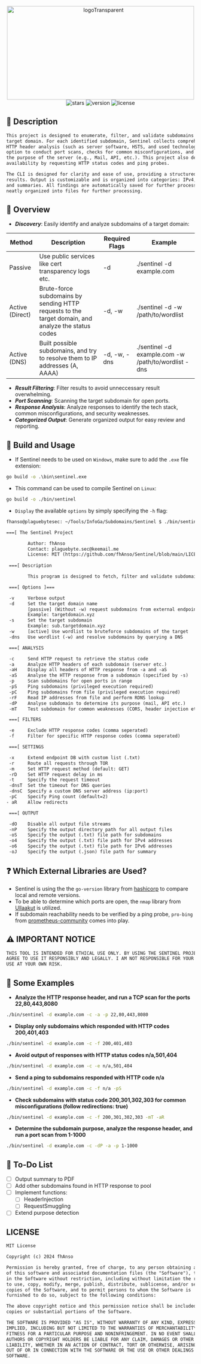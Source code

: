 <p align="center">
  <img src="https://github.com/PlagueByteSec/Sentinel/blob/main/assets/logoTransparent.png" alt="logoTransparent" width="500" height="250" />
  <br>
  <img src="https://img.shields.io/github/stars/PlagueByteSec/Sentinel?style=social" alt="stars" />
  <img src="https://img.shields.io/github/v/release/PlagueByteSec/Sentinel" alt="version" />
  <img src="https://img.shields.io/github/license/PlagueByteSec/Sentinel" alt="license" />
</p>

## :book: Description
```txt
This project is designed to enumerate, filter, and validate subdomains for a specified
target domain. For each identified subdomain, Sentinel collects comprehensive information, including 
HTTP header analysis (such as server software, HSTS, and used technology), the 
option to conduct port scans, checks for common misconfigurations, and attempts to determine 
the purpose of the server (e.g., Mail, API, etc.). This project also determines the subdomains
availability by requesting HTTP status codes and ping probes.

The CLI is designed for clarity and ease of use, providing a structured overview of the
results. Output is customizable and is organized into categories: IPv4, IPv6, subdomains,
and summaries. All findings are automatically saved for further processing, with results
neatly organized into files for further processing.
```

## :paperclip: Overview

- ***Discovery***: Easily identify and analyze subdomains of a target domain:

| Method | Description | Required Flags | Example |
|--------|-------------|----------------|---------|  
| Passive | Use public services like cert transparency logs etc. | -d | ./sentinel -d example.com |
| Active (Direct) | Brute-force subdomains by sending HTTP requests to the target domain, and analyze the status codes | -d, -w | ./sentinel -d -w /path/to/wordlist |
| Active (DNS) | Built possible subdomains, and try to resolve them to IP addresses (A, AAAA) | -d, -w, -dns | ./sentinel -d example.com -w /path/to/wordlist -dns |

- ***Result Filtering***: Filter results to avoid unneccessary result overwhelming.
- ***Port Scanning***: Scanning the target subdomain for open ports.
- ***Response Analysis***: Analyze responses to identify the tech stack, common misconfigurations, and security weaknesses.
- ***Categorized Output***: Generate organized output for easy review and reporting.

## :wrench: Build and Usage

- If Sentinel needs to be used on `Windows`, make sure to add the `.exe` file extension:
```cmd
go build -o .\bin\sentinel.exe 
```

- This command can be used to compile Sentinel on `Linux`:
```bash
go build -o ./bin/sentinel 
```

- `Display` the available `options` by simply specifying the `-h` flag:

```txt
fhanso@plaguebytesec: ~/Tools/InfoGa/Subdomains/Sentinel $ ./bin/sentinel -h

===[ The Sentinel Project

        Author: fhAnso 
        Contact: plaguebyte.sec@keemail.me
        License: MIT (https://github.com/fhAnso/Sentinel/blob/main/LICENSE)
                                                                                                                                                 
 ===[ Description

        This program is designed to fetch, filter and validate subdomains from a target domain.

 ===[ Options ]===

 -v     Verbose output
 -d     Set the target domain name
        [passive] (Without -w) request subdomains from external endpoints
        Example: targetdomain.xyz 
 -s     Set the target subdomain 
        Example: sub.targetdomain.xyz 
 -w     [active] Use wordlist to bruteforce subdomains of the target
 -dns   Use wordlist (-w) and resolve subdomains by querying a DNS

 ===[ ANALYSIS

 -c     Send HTTP request to retrieve the status code
 -a     Analyze HTTP headers of each subdomain (server etc.)
 -aH    Display all headers of HTTP response from -a and -aS
 -aS    Analyse the HTTP response from a subdomain (specified by -s)
 -p     Scan subdomains for open ports in range
 -pS    Ping subdomains (privileged execution required)
 -pC    Ping subdomains from file (privileged execution required)
 -rF    Read IP addresses from file and perform RDNS lookup
 -dP    Analyse subdomain to determine its purpose (mail, API etc.)
 -mT    Test subdomain for common weaknesses (CORS, header injection etc.)

 ===[ FILTERS

 -e     Exclude HTTP response codes (comma seperated)
 -f     Filter for specific HTTP response codes (comma seperated)

 ===[ SETTINGS

 -x     Extend endpoint DB with custom list (.txt)
 -r     Route all requests through TOR
 -m     Set HTTP request method (default: GET)
 -rD    Set HTTP request delay in ms
 -t     Specify the request timeout
 -dnsT  Set the timeout for DNS queries
 -dnsC  Specify a custom DNS server address (ip:port)
 -pC    Specify Ping count (default=2)
- aR    Allow redirects

 ===[ OUTPUT

 -dO    Disable all output file streams
 -nP    Specify the output directory path for all output files
 -oS    Specify the output (.txt) file path for subdomains
 -o4    Specify the output (.txt) file path for IPv4 addresses
 -o6    Specify the output (.txt) file path for IPv6 addresses
 -oJ    Specify the output (.json) file path for summary
```

## :question: Which External Libraries are Used?

- Sentinel is using the the `go-version` library from [hashicorp](https://github.com/hashicorp/go-version) to compare local and remote versions.
- To be able to determine which ports are open, the `nmap` library from [Ullaakut](https://github.com/Ullaakut/nmap) is utilized.
- If subdomain reachability needs to be verified by a ping probe, `pro-bing` from [prometheus-community](https://github.com/prometheus-community/pro-bing) comes into play.

## :warning: IMPORTANT NOTICE

```txt
THIS TOOL IS INTENDED FOR ETHICAL USE ONLY. BY USING THE SENTINEL PROJECT, YOU
AGREE TO USE IT RESPONSIBLY AND LEGALLY. I AM NOT RESPONSIBLE FOR YOUR ACTIONS.
USE AT YOUR OWN RISK.
```

## :sparkler: Some Examples

- **Analyze the HTTP response header, and run a TCP scan for the ports 22,80,443,8080**
```bash
./bin/sentinel -d example.com -c -a -p 22,80,443,8080
```
- **Display only subdomains which responded with HTTP codes 200,401,403**
```bash
./bin/sentinel -d example.com -c -f 200,401,403
```
- **Avoid output of responses with HTTP status codes n/a,501,404**
```bash
./bin/sentinel -d example.com -c -e n/a,501,404
```
- **Send a ping to subdomains responded with HTTP code n/a** 
```bash
./bin/sentinel -d example.com -c -f n/a -pS
```
- **Check subdomains with status code 200,301,302,303 for common misconfigurations (follow redirections: true)**
```bash
./bin/sentinel -d example.com -c -f 200,301,302,303 -mT -aR
```
- **Determine the subdomain purpose, analyze the response header, and run a port scan from 1-1000**
```bash
./bin/sentinel -d example.com -c -dP -a -p 1-1000
```

## :memo: To-Do List

- [ ] Output summary to PDF
- [ ] Add other subdomains found in HTTP response to pool
- [ ] Implement functions:
  - [ ] HeaderInjection
  - [ ] RequestSmuggling
- [ ] Extend purpose detection

## LICENSE
```txt
MIT License

Copyright (c) 2024 fhAnso

Permission is hereby granted, free of charge, to any person obtaining a copy
of this software and associated documentation files (the "Software"), to deal
in the Software without restriction, including without limitation the rights
to use, copy, modify, merge, publish, distribute, sublicense, and/or sell
copies of the Software, and to permit persons to whom the Software is
furnished to do so, subject to the following conditions:

The above copyright notice and this permission notice shall be included in all
copies or substantial portions of the Software.

THE SOFTWARE IS PROVIDED "AS IS", WITHOUT WARRANTY OF ANY KIND, EXPRESS OR
IMPLIED, INCLUDING BUT NOT LIMITED TO THE WARRANTIES OF MERCHANTABILITY,
FITNESS FOR A PARTICULAR PURPOSE AND NONINFRINGEMENT. IN NO EVENT SHALL THE
AUTHORS OR COPYRIGHT HOLDERS BE LIABLE FOR ANY CLAIM, DAMAGES OR OTHER
LIABILITY, WHETHER IN AN ACTION OF CONTRACT, TORT OR OTHERWISE, ARISING FROM,
OUT OF OR IN CONNECTION WITH THE SOFTWARE OR THE USE OR OTHER DEALINGS IN THE
SOFTWARE.
```